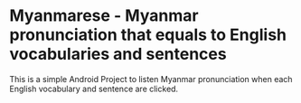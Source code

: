 # Myanmarese - Myanmar pronunciation that equals to English vocabularies and sentences
This is a simple Android Project to listen Myanmar pronunciation when each English vocabulary and sentence are clicked. 
